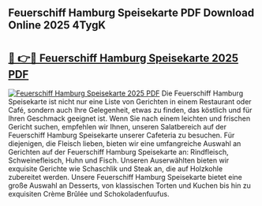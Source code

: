 ## Feuerschiff Hamburg Speisekarte PDF Download Online 2025 4TygK

# <h2><a href="http://gccutt3.nevu.top/?p=Feuerschiff+Hamburg+Speisekarte">🔗 👉🔴 Feuerschiff Hamburg Speisekarte 2025 PDF</a></h2>

[![Feuerschiff Hamburg Speisekarte 2025 PDF](https://i.imgur.com/dBaPXMq.png)](http://gccutt3.nevu.top/?p=Feuerschiff+Hamburg+Speisekarte)
Die Feuerschiff Hamburg Speisekarte ist nicht nur eine Liste von Gerichten in einem Restaurant oder Café, sondern auch Ihre Gelegenheit, etwas zu finden, das köstlich und für Ihren Geschmack geeignet ist. Wenn Sie nach einem leichten und frischen Gericht suchen, empfehlen wir Ihnen, unseren Salatbereich auf der Feuerschiff Hamburg Speisekarte unserer Cafeteria zu besuchen. Für diejenigen, die Fleisch lieben, bieten wir eine umfangreiche Auswahl an Gerichten auf der Feuerschiff Hamburg Speisekarte an: Rindfleisch, Schweinefleisch, Huhn und Fisch. Unseren Auserwählten bieten wir exquisite Gerichte wie Schaschlik und Steak an, die auf Holzkohle zubereitet werden. Unsere Feuerschiff Hamburg Speisekarte bietet eine große Auswahl an Desserts, von klassischen Torten und Kuchen bis hin zu exquisiten Crème Brûlée und Schokoladenfuufus.
